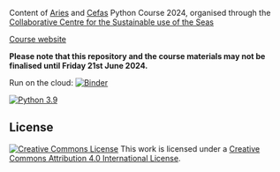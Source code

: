 Content of [Aries](https://www.aries-dtp.ac.uk/) and [Cefas](https://www.cefas.co.uk) Python Course 2024, organised through the [Collaborative Centre for the Sustainable use of the Seas](https://www.uea.ac.uk/ccsus/) 

[Course website](<[https://ueapy.github.io/pythoncourse2023-website](https://github.com/ueapy/pythoncourse2024-website)>)

**Please note that this repository and the course materials may not be finalised until Friday 21st June 2024.**

Run on the cloud: [![Binder](https://mybinder.org/badge_logo.svg)](https://mybinder.org/v2/gh/ueapy/pythoncourse2023-materials/main?urlpath=lab)

[![Python 3.9](https://img.shields.io/badge/python-3.9-blue.svg)]()

## License

[![Creative Commons
License](https://i.creativecommons.org/l/by/4.0/88x31.png)](http://creativecommons.org/licenses/by/4.0/)
This work is licensed under a
[Creative Commons Attribution 4.0 International
License](http://creativecommons.org/licenses/by/4.0/).
